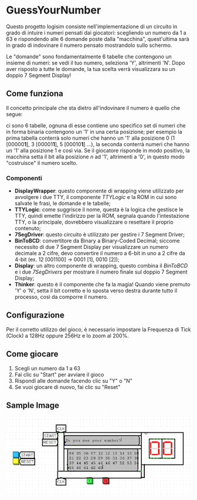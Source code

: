 # GuessYourNumber

Questo progetto logisim consiste nell'implementazione di un circuito in grado di intuire i numeri pensati dai giocatori: scegliendo un numero da 1 a 63 e rispondendo alle 6 domande poste dalla "macchina", quest'ultima sarà in grado di indovinare il numero pensato mostrandolo sullo schermo.

Le "domande" sono fondamentalmente 6 tabelle che contengono un insieme di numeri: se vedi il tuo numero, seleziona 'Y', altrimenti 'N'. Dopo aver risposto a tutte le domande, la tua scelta verrà visualizzara su un doppio 7 Segment Display!

## Come funziona

Il concetto principale che sta dietro all'indovinare il numero è quello che segue:

ci sono 6 tabelle, ognuna di esse contiene uno specifico set di numeri che in forma binaria contengono un '1' in una certa posizione; per esempio la prima tabella conterrà solo numeri che hanno un '1' alla posizione 0 (1 [00000**1**], 3 [00001**1**], 5 [00010**1**] ...), la seconda conterrà numeri che hanno un '1' alla posizione 1 e così via. Se il giocatore risponde in modo positivo, la macchina setta il bit alla posizione *n* ad '1', altrimenti a '0', in questo modo "costruisce" il numero scelto.

### Componenti

- **DisplayWrapper**: questo componente di wrapping viene utilizzato per avvolgere i due TTY, il componente *TTYLogic* e la ROM in cui sono salvate le frasi, le domande e le tabelle;
- **TTYLogic**: come suggrisce il nome, questa è la logica che gestisce le TTY, quindi emette l'indirizzo per la ROM, segnala quando l'intestazione TTY, o la principale, dovrebbero visualizzare o resettare il proprio contenuto;
- **7SegDriver**: questo circuito è utilizzato per gestire i 7 Segment Driver;
- **BinToBCD**: convertitore da Binary a Binary-Coded Decimal; siccome necessito di due 7 Segment Display per visualizzare un numero decimale a 2 cifre, devo convertire il numero a 6-bit in uno a 2 cifre da 4-bit (ex. 12 [001100] -> 0001 [1], 0010 [2]);
- **Display**: un altro componente di wrapping, questo combina il *BinToBCD* e i due *7SegDrivers* per mostrare il numero finale sul doppio 7 Segment Display;
- **Thinker**: questo è il componente che fa la magia! Quando viene premuto 'Y' o 'N', setta il bit corretto e lo sposta verso destra durante tutto il processo, così da comporre il numero.

## Configurazione

Per il corretto utilizzo del gioco, è necessario impostare la Frequenza di Tick (Clock) a 128Hz oppure 256Hz e lo zoom al 200%.

## Come giocare

1. Scegli un numero da 1 a 63
2. Fai clic su "Start" per avviare il gioco
3. Rispondi alle domande facendo clic su "Y" o "N"
4. Se vuoi giocare di nuovo, fai clic su "Reset"

## Sample Image

![A sample image of the main game](./img/sample_img.png)
